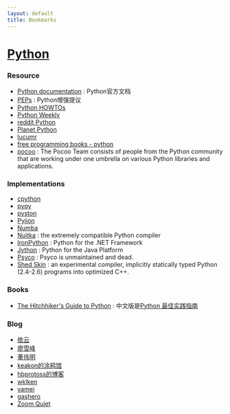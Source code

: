 ```yaml
---
layout: default
title: Bookmarks
---
```


# [Python]

### Resource
- [Python documentation] : Python官方文档
- [PEPs] : Python增强提议
- [Python HOWTOs]
- [Python Weekly]
- [reddit Python]
- [Planet Python]
- [lucumr]
- [free programming books - python]
- [pocoo] : The Pocoo Team consists of people from the Python community that are working under one umbrella on various Python libraries and applications.

### Implementations
- [cpython]
- [pypy]
- [pyston]
- [Pyjion]
- [Numba]
- [Nuitka] : the extremely compatible Python compiler
- [IronPython] : Python for the .NET Framework
- [Jython] : Python for the Java Platform
- [Psyco] : Psyco is unmaintained and dead.
- [Shed Skin] : an experimental compiler, implicitly statically typed Python (2.4-2.6) programs into optimized C++.

### Books
- [The Hitchhiker's Guide to Python] : 中文版是[Python 最佳实践指南]

### Blog
- [依云]
- [廖雪峰]
- [董伟明]
- [keakon的涂鸦馆]
- [hbprotoss的博客]
- [wklken]
- [vamei]
- [gashero]
- [Zoom Quiet]


[Python]: https://www.python.org/
[cpython]: https://hg.python.org/cpython/
[pypy]: https://pypy.org/
[pyston]: https://blog.pyston.org/
[Pyjion]: https://github.com/Microsoft/Pyjion
[Numba]: https://numba.pydata.org/
[Psyco]: https://psyco.sourceforge.net/
[IronPython]: https://ironpython.net/
[Jython]: https://www.jython.org/
[Shed Skin]: https://shedskin.readthedocs.io/en/latest/
[Nuitka]: https://nuitka.net/

[Python documentation]: https://docs.python.org
[Python Weekly]: https://www.pythonweekly.com/
[reddit Python]: https://reddit.com/r/python
[Planet Python]: https://planetpython.org/
[free programming books - python]: https://github.com/vhf/free-programming-books/blob/master/free-programming-books.md#python
[PEPs]: https://www.python.org/dev/peps/
[Python HOWTOs]: https://docs.python.org/howto/
[pocoo]: https://www.pocoo.org/

[lucumr]: https://lucumr.pocoo.org/
[Python 3 Module of the Week]: https://pymotw.com/3/
[Doug Hellmann]: https://doughellmann.com/
[Coder Who Says Py]: https://www.snarky.ca/
[effbot]: https://effbot.org/
[Python Tips]: https://pythontips.com/
[PYDANNY]: https://www.pydanny.com/
[Real Python]: https://realpython.com/blog/
[python blogs]: https://www.pythonblogs.com/
[Ned Batchelder]: https://nedbatchelder.com/blog/
[The History of Python]: https://python-history.blogspot.com/
[Mouse VS Python]: https://www.blog.pythonlibrary.org/
[Coder Who Says Py]: https://sayspy.blogspot.com/

[依云]: https://blog.lilydjwg.me/
[廖雪峰]: https://www.liaoxuefeng.com/
[董伟明]: https://www.dongwm.com/
[keakon的涂鸦馆]: https://www.keakon.net/
[hbprotoss的博客]: https://hbprotoss.github.io/
[wklken]: https://wklken.me/
[vamei]: https://www.cnblogs.com/vamei/
[gashero]: https://gashero.iteye.com/
[Zoom Quiet]: https://blog.zoomquiet.io/index.html

[The Hitchhiker's Guide to Python]: https://docs.python-guide.org/en/latest/starting/which-python/
[Python 最佳实践指南]: https://pythonguidecn.readthedocs.io/zh/latest/index.html
